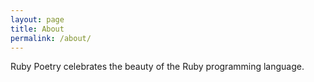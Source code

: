 ```yaml
---
layout: page
title: About
permalink: /about/
---
```


Ruby Poetry celebrates the beauty of the Ruby programming language.
